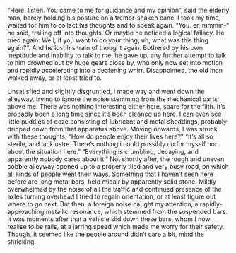 “Here, listen. You came to me for guidance and my opinion”, said the elderly man, barely holding his posture on a tremor-shaken cane. 
I took my time, waited for him to collect his thoughts and to speak again.
“You. er, mmmm-“ he said, trailing off into thoughts. Or maybe he noticed a logical fallacy.
He tried again: Well, if you want to do your thing, uh, what was this thing again?”.
	And he lost his train of thought again.
Bothered by his own ineptitude and inability to talk to me, he gave up, any further attempt to talk to him drowned out by huge gears close by, who only now set into motion and rapidly accelerating into a deafening whirr. 
Disappointed, the old man walked away, or at least tried to. 

Unsatisfied and slightly disgruntled, I made way and went down the alleyway, trying to ignore the noise stemming from the mechanical parts above me.  There was nothing interesting either here, spare for the filth. It’s probably been a long time since it’s been cleaned up here. I can even see little puddles of ooze consisting of lubricant and metal sheddings, probably dripped down from that apparatus above. 
Moving onwards, I was struck with these thoughts:
		“How do people enjoy their lives here?”
	“It’s all so sterile, and lacklustre. There’s nothing i could possibly do for myself nor about the situation here.”
		“Everything is crumbling, decaying, and apparently nobody cares about it.”
Not shortly after, the rough and uneven cobble alleyway opened up to a properly tiled and very busy road, on which all kinds of people went their ways. Something that I haven’t seen here before are long metal bars, held midair by apparently solid stone. 
Mildly overwhelmed by the noise of all the traffic and continued presence of the axles turning overhead I tried to regain orientation, or at least figure out where to go next. 
But then, a foreign noise caught my attention, a rapidly-approaching metallic resonance, which stemmed from the suspended bars. It was moments after that a vehicle slid down these bars, whom I now realise to be rails, at a jarring speed which made me worry for their safety. 
Though, it seemed like the people around didn‘t care a bit, mind the shrieking. 